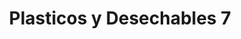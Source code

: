 ---
title: "Plasticos y Desechables 7"
url: /bogota-d-c/plasticos-y-desechables-7/
shop: Dorfladen
---